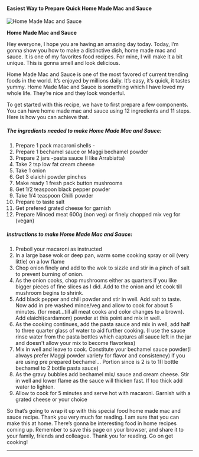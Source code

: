             

#### Easiest Way to Prepare Quick Home Made Mac and Sauce

![Home Made Mac and Sauce](https://img-global.cpcdn.com/recipes/48c0852f54f43a6a/751x532cq70/home-made-mac-and-sauce-recipe-main-photo.jpg)

**Home Made Mac and Sauce**

Hey everyone, I hope you are having an amazing day today. Today, I’m gonna show you how to make a distinctive dish, home made mac and sauce. It is one of my favorites food recipes. For mine, I will make it a bit unique. This is gonna smell and look delicious.

Home Made Mac and Sauce is one of the most favored of current trending foods in the world. It’s enjoyed by millions daily. It’s easy, it’s quick, it tastes yummy. Home Made Mac and Sauce is something which I have loved my whole life. They’re nice and they look wonderful.

To get started with this recipe, we have to first prepare a few components. You can have home made mac and sauce using 12 ingredients and 11 steps. Here is how you can achieve that.

##### The ingredients needed to make Home Made Mac and Sauce:

1.  Prepare 1 pack macaroni shells -
2.  Prepare 1 bechamel sauce or Maggi bechamel powder
3.  Prepare 2 jars -pasta sauce (I like Arrabiatta)
4.  Take 2 tsp low fat cream cheese
5.  Take 1 onion
6.  Get 3 elaichi powder pinches
7.  Make ready 1 fresh pack button mushrooms
8.  Get 1/2 teaspoon black pepper powder
9.  Take 1/4 teaspoon Chilli powder
10.  Prepare to taste salt
11.  Get prefered grated cheese for garnish
12.  Prepare Minced meat 600g (non veg) or finely chopped mix veg for (vegan)

##### Instructions to make Home Made Mac and Sauce:

1.  Preboil your macaroni as instructed
2.  In a large base wok or deep pan, warm some cooking spray or oil (very little) on a low flame
3.  Chop onion finely and add to the wok to sizzle and stir in a pinch of salt to prevent burning of onion.
4.  As the onion cooks, chop mushrooms either as quarters if you like bigger pieces of fine slices as I did. Add to the onion and let cook till mushroom begins to shrink.
5.  Add black pepper and chili powder and stir in well. Add salt to taste. Now add in pre washed mince/veg and allow to cook for about 5 minutes. (for meat…till all meat cooks and color changes to a brown). Add elaichi(cardamom) powder at this point and mix in well.
6.  As the cooking continues, add the pasta sauce and mix in well, add half to three quarter glass of water to aid further cooking. (I use the sauce rinse water from the pasta bottles which captures all sauce left in the jar and doesn't allow your mix to become flavorless)
7.  Mix in well and leave to cook. Constitute your bechamel sauce powder(I always prefer Maggi powder variety for flavor and consistency) if you are using pre prepared bechamel… Portion since is 2 is to 1(I bottle bechamel to 2 bottle pasta sauce)
8.  As the gravy bubbles add bechamel mix/ sauce and cream cheese. Stir in well and lower flame as the sauce will thicken fast. If too thick add water to lighten.
9.  Allow to cook for 5 minutes and serve hot with macaroni. Garnish with a grated cheese or your choice

So that’s going to wrap it up with this special food home made mac and sauce recipe. Thank you very much for reading. I am sure that you can make this at home. There’s gonna be interesting food in home recipes coming up. Remember to save this page on your browser, and share it to your family, friends and colleague. Thank you for reading. Go on get cooking!

* * *